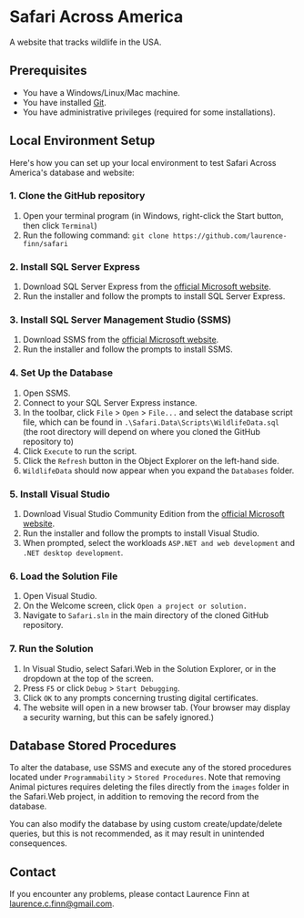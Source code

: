 # Safari Across America

A website that tracks wildlife in the USA.

## Prerequisites

* You have a Windows/Linux/Mac machine.
* You have installed [Git](https://git-scm.com/downloads).
* You have administrative privileges (required for some installations).

## Local Environment Setup

Here's how you can set up your local environment to test Safari Across America's database and website:

### 1. Clone the GitHub repository

1. Open your terminal program (in Windows, right-click the Start button, then click `Terminal`)
2. Run the following command: `git clone https://github.com/laurence-finn/safari`

### 2. Install SQL Server Express

1. Download SQL Server Express from the [official Microsoft website](https://www.microsoft.com/en-us/sql-server/sql-server-downloads).
2. Run the installer and follow the prompts to install SQL Server Express.

### 3. Install SQL Server Management Studio (SSMS)

1. Download SSMS from the [official Microsoft website](https://docs.microsoft.com/en-us/sql/ssms/download-sql-server-management-studio-ssms?view=sql-server-ver15).
2. Run the installer and follow the prompts to install SSMS.

### 4. Set Up the Database

1. Open SSMS.
2. Connect to your SQL Server Express instance.
3. In the toolbar, click `File` > `Open` > `File...` and select the database script file, which can be found in `.\Safari.Data\Scripts\WildlifeData.sql` (the root directory will depend on where you cloned the GitHub repository to)
4. Click `Execute` to run the script.
5. Click the `Refresh` button in the Object Explorer on the left-hand side.
6. `WildlifeData` should now appear when you expand the `Databases` folder.

### 5. Install Visual Studio

1. Download Visual Studio Community Edition from the [official Microsoft website](https://visualstudio.microsoft.com/downloads/).
2. Run the installer and follow the prompts to install Visual Studio.
3. When prompted, select the workloads `ASP.NET and web development` and `.NET desktop development`.

### 6. Load the Solution File

1. Open Visual Studio.
2. On the Welcome screen, click `Open a project or solution.`
3. Navigate to `Safari.sln` in the main directory of the cloned GitHub repository.

### 7. Run the Solution

1. In Visual Studio, select Safari.Web in the Solution Explorer, or in the dropdown at the top of the screen.
2. Press `F5` or click `Debug` > `Start Debugging`.
3. Click `OK` to any prompts concerning trusting digital certificates.
4. The website will open in a new browser tab. (Your browser may display a security warning, but this can be safely ignored.)

## Database Stored Procedures

To alter the database, use SSMS and execute any of the stored procedures located under `Programmability` > `Stored Procedures`. Note that removing Animal pictures requires deleting the files directly from the `images` folder in the Safari.Web project, in addition to removing the record from the database.

You can also modify the database by using custom create/update/delete queries, but this is not recommended, as it may result in unintended consequences.

## Contact

If you encounter any problems, please contact Laurence Finn at [laurence.c.finn@gmail.com](mailto:laurence.c.finn@gmail.com).
